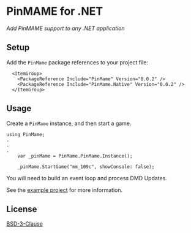 # PinMAME for .NET

*Add PinMAME support to any .NET application*

## Setup

Add the `PinMame` package references to your project file:

```
  <ItemGroup>
    <PackageReference Include="PinMame" Version="0.0.2" />
    <PackageReference Include="PinMame.Native" Version="0.0.2" />
  </ItemGroup>
```

## Usage

Create a `PinMame` instance, and then start a game. 

```
using PinMame;
.
.
.
	var _pinMame = PinMame.PinMame.Instance();

	_pinMame.StartGame("mm_109c", showConsole: false);
```

You will need to build an event loop and process DMD Updates. 

See the [example project](https://github.com/VisualPinball/pinmame-dotnet/blob/master/src/PinMame.Example/Example.cs) for more information.


## License

[BSD-3-Clause](LICENSE.txt)
